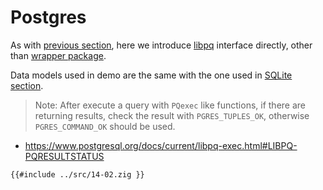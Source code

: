 # Postgres

As with [previous section](./14-01-sqlite.md), here we introduce [libpq](https://www.postgresql.org/docs/16/libpq-example.html) interface directly, other than [wrapper package](https://github.com/tonis2/zig-postgres).

Data models used in demo are the same with the one used in [SQLite section](./14-01-sqlite.md).

> Note: After execute a query with `PQexec` like functions, if there are returning results, check the result with `PGRES_TUPLES_OK`, otherwise `PGRES_COMMAND_OK` should be used.

- <https://www.postgresql.org/docs/current/libpq-exec.html#LIBPQ-PQRESULTSTATUS>

```zig
{{#include ../src/14-02.zig }}
```
